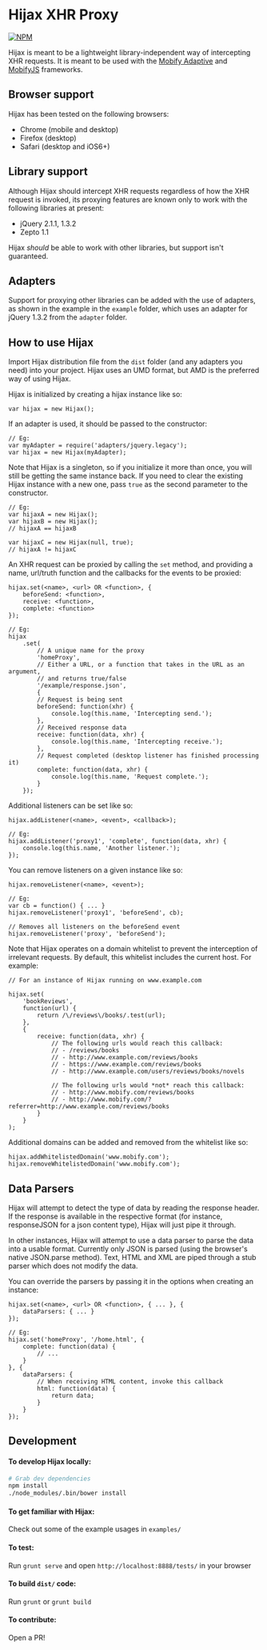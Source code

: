 # Hijax XHR Proxy

[![NPM](https://nodei.co/npm/hijax.png?downloads=true&stars=true)](https://nodei.co/npm/hijax/)

Hijax is meant to be a lightweight library-independent way of intercepting XHR
requests. It is meant to be used with the
[Mobify Adaptive](https://github.com/mobify/adaptivejs) and
[MobifyJS](https://github.com/mobify/mobifyjs) frameworks.

## Browser support
Hijax has been tested on the following browsers:

- Chrome (mobile and desktop)
- Firefox (desktop)
- Safari (desktop and iOS6+)

## Library support
Although Hijax should intercept XHR requests regardless of how the XHR request
is invoked, its proxying features are known only to work with the following
libraries at present:

- jQuery 2.1.1, 1.3.2
- Zepto 1.1

Hijax *should* be able to work with other libraries, but support isn't
guaranteed.

## Adapters
Support for proxying other libraries can be added with the use of adapters, as
shown in the example in the `example` folder, which uses an adapter for jQuery
1.3.2 from the `adapter` folder.

## How to use Hijax
Import Hijax distribution file from the `dist` folder (and any adapters you
need) into your project. Hijax uses an UMD format, but AMD is the preferred way
of using Hijax.

Hijax is initialized by creating a hijax instance like so:

    var hijax = new Hijax();

If an adapter is used, it should be passed to the constructor:

    // Eg:
    var myAdapter = require('adapters/jquery.legacy');
    var hijax = new Hijax(myAdapter);

Note that Hijax is a singleton, so if you initialize it more than once, you will still be getting the same instance back. If you need to clear the existing Hijax instance with a new one, pass `true` as the second parameter to the constructor.

    // Eg:
    var hijaxA = new Hijax();
    var hijaxB = new Hijax();
    // hijaxA == hijaxB

    var hijaxC = new Hijax(null, true);
    // hijaxA != hijaxC

An XHR request can be proxied by calling the `set` method, and providing a name,
url/truth function and the callbacks for the events to be proxied:

    hijax.set(<name>, <url> OR <function>, {
        beforeSend: <function>,
        receive: <function>,
        complete: <function>
    });

    // Eg:
    hijax
        .set(
            // A unique name for the proxy
            'homeProxy',
            // Either a URL, or a function that takes in the URL as an argument,
            // and returns true/false
            '/example/response.json',
            {
            // Request is being sent
            beforeSend: function(xhr) {
                console.log(this.name, 'Intercepting send.');
            },
            // Received response data
            receive: function(data, xhr) {
                console.log(this.name, 'Intercepting receive.');
            },
            // Request completed (desktop listener has finished processing it)
            complete: function(data, xhr) {
                console.log(this.name, 'Request complete.');
            }
        });

Additional listeners can be set like so:

    hijax.addListener(<name>, <event>, <callback>);

    // Eg:
    hijax.addListener('proxy1', 'complete', function(data, xhr) {
        console.log(this.name, 'Another listener.');
    });

You can remove listeners on a given instance like so:

    hijax.removeListener(<name>, <event>);

    // Eg:
    var cb = function() { ... }
    hijax.removeListener('proxy1', 'beforeSend', cb);

    // Removes all listeners on the beforeSend event
    hijax.removeListener('proxy', 'beforeSend');

Note that Hijax operates on a domain whitelist to prevent the interception of irrelevant requests. By default, this whitelist includes the current host. For example:

    // For an instance of Hijax running on www.example.com
    
    hijax.set(
        'bookReviews',
        function(url) {
            return /\/reviews\/books/.test(url);
        },
        {
            receive: function(data, xhr) {
                // The following urls would reach this callback:
                // - /reviews/books
                // - http://www.example.com/reviews/books
                // - https://www.example.com/reviews/books
                // - http://www.example.com/users/reviews/books/novels
    
                // The following urls would *not* reach this callback:
                // - http://www.mobify.com/reviews/books
                // - http://www.mobify.com/?referrer=http://www.example.com/reviews/books
            }
        }
    );

Additional domains can be added and removed from the whitelist like so:
    
    hijax.addWhitelistedDomain('www.mobify.com');
    hijax.removeWhitelistedDomain('www.mobify.com');

## Data Parsers
Hijax will attempt to detect the type of data by reading the response header. If
the response is available in the respective format (for instance, responseJSON
for a json content type), Hijax will just pipe it through.

In other instances, Hijax will attempt to use a data parser to parse the data
into a usable format. Currently only JSON is parsed (using the browser's native
JSON.parse method). Text, HTML and XML are piped through a stub parser which
does not modify the data.

You can override the parsers by passing it in the options when creating an
instance:

    hijax.set(<name>, <url> OR <function>, { ... }, {
        dataParsers: { ... }
    });

    // Eg:
    hijax.set('homeProxy', '/home.html', {
        complete: function(data) {
            // ...
        }
    }, {
        dataParsers: {
            // When receiving HTML content, invoke this callback
            html: function(data) {
                return data;
            }
        }
    });

## Development

#### To develop Hijax locally:
```bash
# Grab dev dependencies
npm install
./node_modules/.bin/bower install
```

#### To get familiar with Hijax:
Check out some of the example usages in `examples/`

#### To test:
Run `grunt serve` and open `http://localhost:8888/tests/` in your browser

#### To build `dist/` code:
Run `grunt` or `grunt build`

#### To contribute:
Open a PR!

